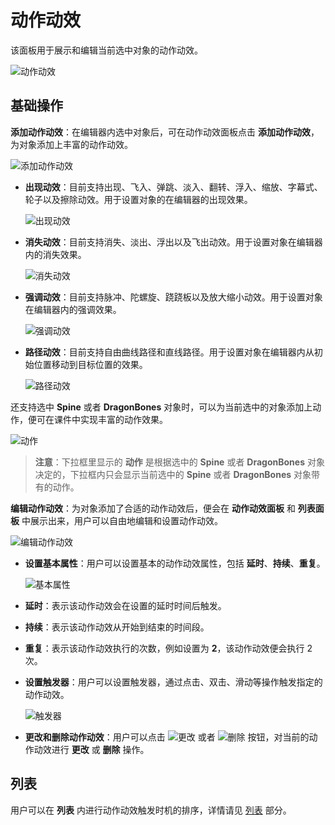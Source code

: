 # 动作动效

该面板用于展示和编辑当前选中对象的动作动效。

![动作动效](img/effect.png)

## 基础操作

**添加动作动效**：在编辑器内选中对象后，可在动作动效面板点击 **添加动作动效**，为对象添加上丰富的动作动效。

![添加动作动效](img/addeffect.png)

- **出现动效**：目前支持出现、飞入、弹跳、淡入、翻转、浮入、缩放、字幕式、轮子以及擦除动效。用于设置对象的在编辑器的出现效果。

    ![出现动效](img/appear.png)

- **消失动效**：目前支持消失、淡出、浮出以及飞出动效。用于设置对象在编辑器内的消失效果。

    ![消失动效](img/disappear.png)

- **强调动效**：目前支持脉冲、陀螺旋、跷跷板以及放大缩小动效。用于设置对象在编辑器内的强调效果。

    ![强调动效](img/emphasize.png)

- **路径动效**：目前支持自由曲线路径和直线路径。用于设置对象在编辑器内从初始位置移动到目标位置的效果。

    ![路径动效](img/path.png)

还支持选中 **Spine** 或者 **DragonBones** 对象时，可以为当前选中的对象添加上动作，便可在课件中实现丰富的动作效果。

![动作](img/action.png)

> **注意**：下拉框里显示的 **动作** 是根据选中的 **Spine** 或者 **DragonBones** 对象决定的，下拉框内只会显示当前选中的 **Spine** 或者 **DragonBones** 对象带有的动作。

**编辑动作动效**：为对象添加了合适的动作动效后，便会在 **动作动效面板** 和 **列表面板** 中展示出来，用户可以自由地编辑和设置动作动效。

![编辑动作动效](img/editeffect.png)

- **设置基本属性**：用户可以设置基本的动作动效属性，包括 **延时**、**持续**、**重复**。

    ![基本属性](img/basicattribute.png)

- **延时**：表示该动作动效会在设置的延时时间后触发。

- **持续**：表示该动作动效从开始到结束的时间段。

- **重复**：表示该动作动效执行的次数，例如设置为 **2**，该动作动效便会执行 2 次。

- **设置触发器**：用户可以设置触发器，通过点击、双击、滑动等操作触发指定的动作动效。

    ![触发器](img/trigger.png)

- **更改和删除动作动效**：用户可以点击 ![更改](img/changeeffect.png) 或者 ![删除](img/deleteeffect.png) 按钮，对当前的动作动效进行 **更改** 或 **删除** 操作。

## 列表

用户可以在 **列表** 内进行动作动效触发时机的排序，详情请见 [列表](list/index.md) 部分。

